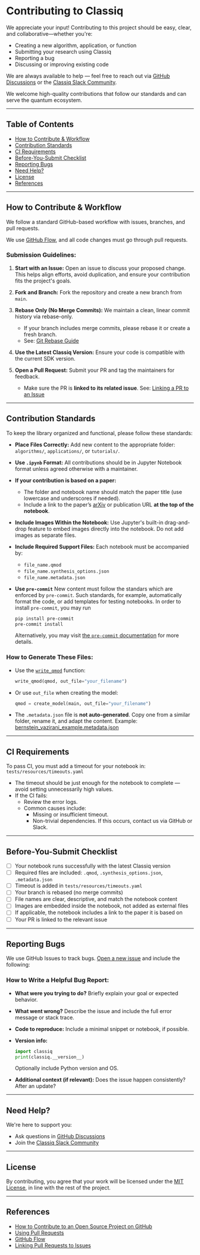 # Contributing to Classiq

We appreciate your input! Contributing to this project should be easy, clear, and collaborative—whether you're:

- Creating a new algorithm, application, or function
- Submitting your research using Classiq
- Reporting a bug
- Discussing or improving existing code

We are always available to help — feel free to reach out via [GitHub Discussions](https://github.com/Classiq/classiq-library/discussions) or the [Classiq Slack Community](https://short.classiq.io/join-slack).

We welcome high-quality contributions that follow our standards and can serve the quantum ecosystem.

---

## Table of Contents

- [How to Contribute & Workflow](#how-to-contribute--workflow)
- [Contribution Standards](#contribution-standards)
- [CI Requirements](#ci-requirements)
- [Before-You-Submit Checklist](#before-you-submit-checklist)
- [Reporting Bugs](#reporting-bugs)
- [Need Help?](#need-help)
- [License](#license)
- [References](#references)

---

## How to Contribute & Workflow

We follow a standard GitHub-based workflow with issues, branches, and pull requests.

We use [GitHub Flow](https://guides.github.com/introduction/flow/index.html), and all code changes must go through pull requests.

### Submission Guidelines:

1. **Start with an Issue:**
   Open an issue to discuss your proposed change. This helps align efforts, avoid duplication, and ensure your contribution fits the project's goals.

2. **Fork and Branch:**
   Fork the repository and create a new branch from `main`.

3. **Rebase Only (No Merge Commits):**
   We maintain a clean, linear commit history via rebase-only.

   - If your branch includes merge commits, please rebase it or create a fresh branch.
   - See: [Git Rebase Guide](https://git-scm.com/book/en/v2/Git-Branching-Rebasing)

4. **Use the Latest Classiq Version:**
   Ensure your code is compatible with the current SDK version.

5. **Open a Pull Request:**
   Submit your PR and tag the maintainers for feedback.
   - Make sure the PR is **linked to its related issue**. See: [Linking a PR to an Issue](https://docs.github.com/en/issues/tracking-your-work-with-issues/using-issues/linking-a-pull-request-to-an-issue)

---

## Contribution Standards

To keep the library organized and functional, please follow these standards:

- **Place Files Correctly:**
  Add new content to the appropriate folder: `algorithms/`, `applications/`, or `tutorials/`.

- **Use `.ipynb` Format:**
  All contributions should be in Jupyter Notebook format unless agreed otherwise with a maintainer.

- **If your contribution is based on a paper:**

  - The folder and notebook name should match the paper title (use lowercase and underscores if needed).
  - Include a link to the paper’s [arXiv](https://arxiv.org/) or publication URL **at the top of the notebook**.

- **Include Images Within the Notebook:**
  Use Jupyter's built-in drag-and-drop feature to embed images directly into the notebook. Do not add images as separate files.

- **Include Required Support Files:**
  Each notebook must be accompanied by:

  - `file_name.qmod`
  - `file_name.synthesis_options.json`
  - `file_name.metadata.json`

- **Use `pre-commit`**
  New content must follow the standars which are enforced by `pre-commit`.
  Such standards, for example, automatically format the code, or add templates for testing notebooks.
  In order to install `pre-commit`, you may run
  ```bash
  pip install pre-commit
  pre-commit install
  ```
  Alternatively, you may visit [the `pre-commit` documentation](https://pre-commit.com/) for more details.

### How to Generate These Files:

- Use the [`write_qmod`](https://docs.classiq.io/latest/sdk-reference/modeling/?h=write_qmod#classiq.write_qmod.write_qmod) function:

  ```python
  write_qmod(qmod, out_file="your_filename")
  ```

- Or use `out_file` when creating the model:

  ```python
  qmod = create_model(main, out_file="your_filename")
  ```

- The `.metadata.json` file is **not auto-generated**.
  Copy one from a similar folder, rename it, and adapt the content.
  Example: [bernstein_vazirani_example.metadata.json](https://github.com/Classiq/classiq-library/blob/main/algorithms/bernstein_vazirani/bernstein_vazirani_example.metadata.json)

---

## CI Requirements

To pass CI, you must add a timeout for your notebook in:
`tests/resources/timeouts.yaml`

- The timeout should be just enough for the notebook to complete — avoid setting unnecessarily high values.
- If the CI fails:
  - Review the error logs.
  - Common causes include:
    - Missing or insufficient timeout.
    - Non-trivial dependencies. If this occurs, contact us via GitHub or Slack.

---

## Before-You-Submit Checklist

- [ ] Your notebook runs successfully with the latest Classiq version
- [ ] Required files are included: `.qmod`, `.synthesis_options.json`, `.metadata.json`
- [ ] Timeout is added in `tests/resources/timeouts.yaml`
- [ ] Your branch is rebased (no merge commits)
- [ ] File names are clear, descriptive, and match the notebook content
- [ ] Images are embedded inside the notebook, not added as external files
- [ ] If applicable, the notebook includes a link to the paper it is based on
- [ ] Your PR is linked to the relevant issue

---

## Reporting Bugs

We use GitHub Issues to track bugs. [Open a new issue](https://github.com/Classiq/classiq-library/issues/new) and include the following:

### How to Write a Helpful Bug Report:

- **What were you trying to do?**
  Briefly explain your goal or expected behavior.

- **What went wrong?**
  Describe the issue and include the full error message or stack trace.

- **Code to reproduce:**
  Include a minimal snippet or notebook, if possible.

- **Version info:**

  ```python
  import classiq
  print(classiq.__version__)
  ```

  Optionally include Python version and OS.

- **Additional context (if relevant):**
  Does the issue happen consistently? After an update?

---

## Need Help?

We're here to support you:

- Ask questions in [GitHub Discussions](https://github.com/Classiq/classiq-library/discussions)
- Join the [Classiq Slack Community](https://short.classiq.io/join-slack)

---

## License

By contributing, you agree that your work will be licensed under the [MIT License](http://opensource.org/licenses/MIT), in line with the rest of the project.

---

## References

- [How to Contribute to an Open Source Project on GitHub](https://opensource.guide/how-to-contribute/)
- [Using Pull Requests](https://help.github.com/articles/about-pull-requests/)
- [GitHub Flow](https://guides.github.com/introduction/flow/)
- [Linking Pull Requests to Issues](https://docs.github.com/en/issues/tracking-your-work-with-issues/using-issues/linking-a-pull-request-to-an-issue)
